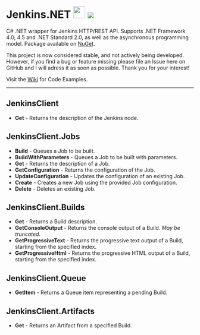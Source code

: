 # Jenkins.NET <img src="https://github.com/null511/Jenkins.NET/raw/master/media/icon.png" height="32" /> <img src="https://travis-ci.org/null511/Jenkins.NET.svg?branch=master" />

C# .NET wrapper for Jenkins HTTP/REST API. Supports .NET Framework 4.0; 4.5 and .NET Standard 2.0, as well as the asynchronous programming model. Package available on [NuGet](https://www.nuget.org/packages/jenkinsnet).

This project is now considered stable, and not actively being developed. However, if you find a bug or feature missing please file an Issue here on GitHub and I will adress it as soon as possible. Thank you for your interest!

Visit the [Wiki](https://github.com/null511/Jenkins.NET/wiki) for Code Examples.

-----

## JenkinsClient
- **Get** - Returns the description of the Jenkins node.

## JenkinsClient.Jobs
- **Build** - Queues a Job to be built.
- **BuildWithParameters** - Queues a Job to be built with parameters.
- **Get** - Returns the description of a Job.
- **GetConfiguration** - Returns the configuration of the Job.
- **UpdateConfiguration** - Updates the configuration of an existing Job.
- **Create** - Creates a new Job using the provided Job configuration.
- **Delete** - Deletes an existing Job.

## JenkinsClient.Builds
- **Get** - Returns a Build description.
- **GetConsoleOutput** - Returns the console output of a Build. _May be truncated_.
- **GetProgressiveText** - Returns the progressive text output of a Build, starting from the specified index.
- **GetProgressiveHtml** - Returns the progressive HTML output of a Build, starting from the specified index.

## JenkinsClient.Queue
- **GetItem** - Returns a Queue item representing a pending Build.

## JenkinsClient.Artifacts
- **Get** - Returns an Artifact from a specified Build.
